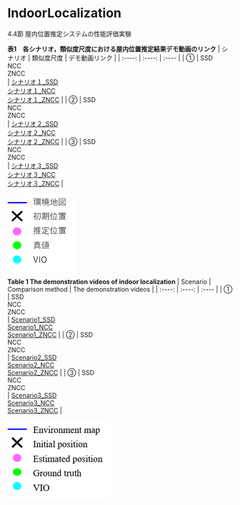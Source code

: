 # IndoorLocalization

4.4節 屋内位置推定システムの性能評価実験

**表1　各シナリオ，類似度尺度における屋内位置推定結果デモ動画のリンク**
|  シナリオ |  類似度尺度  | デモ動画リンク |
| :----: | :----: | :---- |
|  ①  |  SSD<br>NCC<br>ZNCC<br>  | [シナリオ１_SSD](https://waseda.box.com/s/mmfnjdca6ut9xtwhmdu3b1fyf0qwazud) <br> [シナリオ１_NCC](https://waseda.box.com/s/b6z2zreml25b7pozsl8f2te3kqe6ua1q) <br> [シナリオ１_ZNCC](https://waseda.box.com/s/lxd40nfmjnqmviyfw8vzp0x6het4g5jt) |
|  ②  |  SSD<br>NCC<br>ZNCC<br>  | [シナリオ２_SSD](https://waseda.box.com/s/avnbk3hegfrdgtz3ej7yirdvj6mfwxa4) <br> [シナリオ２_NCC](https://waseda.box.com/s/olhy2pd34yh3vk0zy4iw5vpaxb20pn4d) <br> [シナリオ２_ZNCC](https://waseda.box.com/s/flfyvffox81w9lgvbwvqzfknxr170hc6) |
|  ③  |  SSD<br>NCC<br>ZNCC<br>  | [シナリオ３_SSD](https://waseda.box.com/s/h4f5lufud8dff7ci3p3zgm3l2cms6opn) <br> [シナリオ３_NCC](https://waseda.box.com/s/cze78t3gtaydygsqh0htwt4vy66prkil) <br> [シナリオ３_ZNCC](https://waseda.box.com/s/53sixxx7lspurcw7cwafn82bezzhjhwx) |

![legend](./Legend.png)



**Table 1 The demonstration videos of indoor localization**
|  Scenario |  Comparison method  | The demonstration videos |
| :----: | :----: | :---- |
|  ①  |  SSD<br>NCC<br>ZNCC<br>  | [Scenario1_SSD](https://waseda.box.com/s/mmfnjdca6ut9xtwhmdu3b1fyf0qwazud) <br> [Scenario1_NCC](https://waseda.box.com/s/b6z2zreml25b7pozsl8f2te3kqe6ua1q) <br> [Scenario1_ZNCC](https://waseda.box.com/s/lxd40nfmjnqmviyfw8vzp0x6het4g5jt) |
|  ②  |  SSD<br>NCC<br>ZNCC<br>  | [Scenario2_SSD](https://waseda.box.com/s/avnbk3hegfrdgtz3ej7yirdvj6mfwxa4) <br> [Scenario2_NCC](https://waseda.box.com/s/olhy2pd34yh3vk0zy4iw5vpaxb20pn4d) <br> [Scenario2_ZNCC](https://waseda.box.com/s/flfyvffox81w9lgvbwvqzfknxr170hc6) |
|  ③  |  SSD<br>NCC<br>ZNCC<br>  | [Scenario3_SSD](https://waseda.box.com/s/h4f5lufud8dff7ci3p3zgm3l2cms6opn) <br> [Scenario3_NCC](https://waseda.box.com/s/cze78t3gtaydygsqh0htwt4vy66prkil) <br> [Scenario3_ZNCC](https://waseda.box.com/s/53sixxx7lspurcw7cwafn82bezzhjhwx) |

![legend](./Legend_EN.png)
